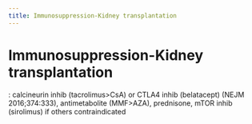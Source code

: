 ```yaml
---
title: Immunosuppression-Kidney transplantation
---
```

# Immunosuppression-Kidney transplantation

: calcineurin inhib (tacrolimus>CsA) or CTLA4 inhib (belatacept) (NEJM 2016;374:333), antimetabolite (MMF>AZA), prednisone, mTOR inhib (sirolimus) if others contraindicated
